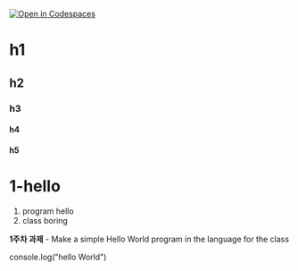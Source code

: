 [![Open in Codespaces](https://classroom.github.com/assets/launch-codespace-7f7980b617ed060a017424585567c406b6ee15c891e84e1186181d67ecf80aa0.svg)](https://classroom.github.com/open-in-codespaces?assignment_repo_id=14282654)
# h1
## h2
### h3
#### h4
#### h5

# 1-hello
1. program
    hello
2. class
    boring


**1주차 과제** - Make a simple Hello World program in the language for the class

console.log("hello World")